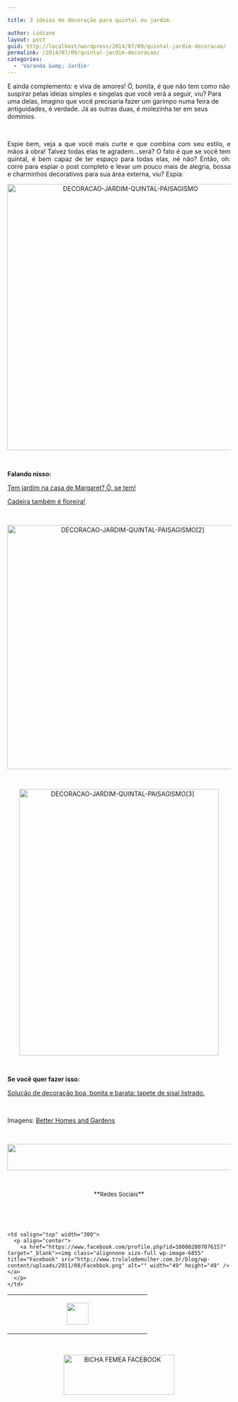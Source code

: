 ```yaml
---

title: 3 ideias de decoração para quintal ou jardim.

author: Lidiane
layout: post
guid: http://localhost/wordpress/2014/07/09/quintal-jardim-decoracao/
permalink: /2014/07/09/quintal-jardim-decoracao/
categories:
  - 'Varanda &amp; Jardim'
---
```

E ainda complemento: e viva de amores! Ô, bonita, é que não tem como não suspirar pelas ideias simples e singelas que você verá a seguir, viu? Para uma delas, imagino que você precisaria fazer um garimpo numa feira de antiguidades, é verdade. Já as outras duas, é molezinha ter em seus domínios.

&nbsp;

<p align="justify">
  Espie bem, veja a que você mais curte e que combina com seu estilo, e mãos á obra! Talvez todas elas te agradem…será? O fato é que se você tem quintal, é bem capaz de ter espaço para todas elas, né não? Então, oh: corre para espiar o post completo e levar um pouco mais de alegria, bossa e charminhos decorativos para sua área externa, viu? Espia:
</p>

<!--more-->

<p align="center">
  <a href="http://www.trololodemulher.com.br/blog/wp-content/uploads/2014/06/DECORACAO-JARDIM-QUINTAL-PAISAGISMO.jpg"><img class="alignnone size-full wp-image-10129" src="http://www.trololodemulher.com.br/blog/wp-content/uploads/2014/06/DECORACAO-JARDIM-QUINTAL-PAISAGISMO.jpg" alt="DECORACAO-JARDIM-QUINTAL-PAISAGISMO" width="540" height="600" /></a>
</p>

&nbsp;

**Falando nisso:**

<a href="http://www.trololodemulher.com.br/2012/01/04/jardim-casa-margaret/" target="_blank">Tem jardim na casa de Margaret? Ô, se tem!</a>

<a href="http://www.trololodemulher.com.br/2009/02/23/reutilizacao-cadeira-jardim/" target="_blank">Cadeira também é floreira!</a>

&nbsp;

<p style="text-align: center;">
  <a href="http://www.trololodemulher.com.br/blog/wp-content/uploads/2014/06/DECORACAO-JARDIM-QUINTAL-PAISAGISMO2.jpg"><img class="alignnone size-full wp-image-10130" src="http://www.trololodemulher.com.br/blog/wp-content/uploads/2014/06/DECORACAO-JARDIM-QUINTAL-PAISAGISMO2.jpg" alt="DECORACAO-JARDIM-QUINTAL-PAISAGISMO[2]" width="550" height="550" /></a>
</p>

&nbsp;

<p align="center">
  <a href="http://www.trololodemulher.com.br/blog/wp-content/uploads/2014/06/DECORACAO-JARDIM-QUINTAL-PAISAGISMO3.jpg"><img class="alignnone size-full wp-image-10133" src="http://www.trololodemulher.com.br/blog/wp-content/uploads/2014/06/DECORACAO-JARDIM-QUINTAL-PAISAGISMO3.jpg" alt="DECORACAO-JARDIM-QUINTAL-PAISAGISMO[3]" width="450" height="600" /></a>
</p>

&nbsp;

**Se você quer fazer isso:**

<a href="http://www.trololodemulher.com.br/2013/06/12/decoracao-barata-sala/" target="_blank">Solução de decoração boa, bonita e barata: tapete de sisal listrado.</a>

&nbsp;

Imagens: <a href="http://www.bhg.com/" target="_blank">Better Homes and Gardens</a>

&nbsp;

<p align="center">
  <a href="http://feedburner.google.com/fb/a/mailverify?uri=blogbichafemea&loc=pt_BR" target="_blank"><img class="alignnone size-full wp-image-8451" title="Assine o Bicha Fêmea grátis!" src="http://www.trololodemulher.com.br/blog/wp-content/uploads/2012/01/rodapé.png" alt="" width="600" height="59" /></a>
</p>

&nbsp;

<p align="center">
  **<span style="font-size: small;">Redes Sociais</span>**
</p>

&nbsp;

&nbsp;

<table border="0" width="600" cellspacing="0" cellpadding="2">
  <tr>
    <td valign="top" width="300">
      <p align="center">
        <a href="https://twitter.com/#%21/bichafemea" target="_blank"><img class="alignnone size-full wp-image-6857" title="Twitter" src="http://www.trololodemulher.com.br/blog/wp-content/uploads/2011/08/Twitter.png" alt="" width="49" height="49" /></a>
      </p>
    </td>
    
    <td valign="top" width="300">
      <p align="center">
        <a href="https://www.facebook.com/profile.php?id=100002007076157" target="_blank"><img class="alignnone size-full wp-image-6855" title="Facebook" src="http://www.trololodemulher.com.br/blog/wp-content/uploads/2011/08/Facebbok.png" alt="" width="49" height="49" /></a>
      </p>
    </td>
  </tr>
</table>

&nbsp;

<p style="text-align: center;">
  <a href="https://www.facebook.com/bichafemea" target="_blank"><img class="alignnone size-full wp-image-9849" src="http://www.trololodemulher.com.br/blog/wp-content/uploads/2014/01/BICHA-FEMEA-FACEBOOK1.png" alt="BICHA FEMEA FACEBOOK" width="250" height="90" /></a>
</p>